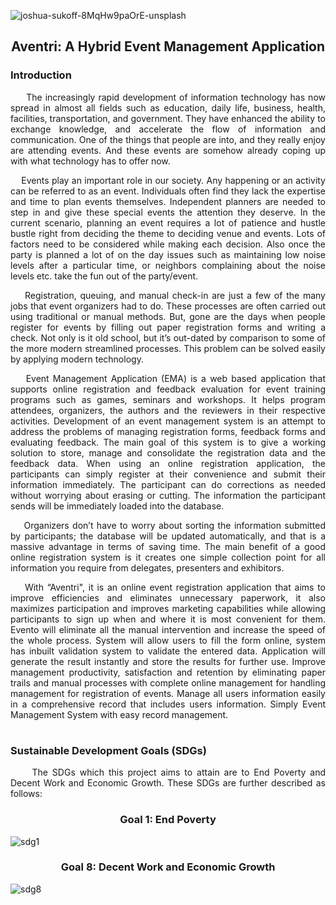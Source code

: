 ![joshua-sukoff-8MqHw9paOrE-unsplash](https://user-images.githubusercontent.com/102575349/178128874-d34edf07-58f8-4b7a-982f-8cf657ae0be0.jpg)

<h2 align="center"> Aventri: A Hybrid Event Management Application

<h3> Introduction </h3> <i class="fa-solid fa-1"></i>
<p align=justify>
&nbsp;&nbsp;&nbsp;&nbsp; The increasingly rapid development of information technology has now spread in almost all fields such as education, daily life, business, health, facilities, transportation, and government. They have enhanced the ability to exchange knowledge, and accelerate the flow of information and communication. One of the things that people are into, and they really enjoy are attending events. And these events are somehow already coping up with what technology has to offer now. 
<p align=justify> &nbsp;&nbsp;&nbsp;&nbsp;Events play an important role in our society. Any happening or an activity can be referred to as an event. Individuals often find they lack the expertise and time to plan events themselves. Independent planners are needed to step in and give these special events the attention they deserve. In the current scenario, planning an event requires a lot of patience and hustle bustle right from deciding the theme to deciding venue and events. Lots of factors need to be considered while making each decision. Also once the party is planned a lot of on the day issues such as maintaining low noise levels after a particular time, or neighbors complaining about the noise levels etc. take the fun out of the party/event.
<p align=justify> &nbsp;&nbsp;&nbsp;&nbsp;Registration, queuing, and manual check-in are just a few of the many jobs that event organizers had to do. These processes are often carried out using traditional or manual methods. But, gone are the days when people register for events by filling out paper registration forms and writing a check. Not only is it old school, but it’s out-dated by comparison to some of the more modern streamlined processes. This problem can be solved easily by applying  modern technology. 
<p align=justify> &nbsp;&nbsp;&nbsp;&nbsp;Event Management Application (EMA) is a web based application that supports online registration and feedback evaluation for event training programs such as games, seminars and workshops. It helps program attendees, organizers, the authors and the reviewers in their respective activities. Development of an event management system is an attempt to address the problems of managing registration forms, feedback forms and evaluating feedback. The main goal of this system is to give a working solution to store, manage and consolidate the registration data and the feedback data. When using an online registration application, the participants can simply register at their convenience and submit their information immediately. The participant can do corrections as needed without worrying about erasing or cutting. The information the participant sends will be immediately loaded into the database. 
<p align=justify> &nbsp;&nbsp;&nbsp;&nbsp;Organizers don’t have to worry about sorting the information submitted by participants; the database will be updated automatically, and that is a massive advantage in terms of saving time. The main benefit of a good online registration system is it creates one simple collection point for all information you require from  delegates, presenters and exhibitors.
<p align=justify> &nbsp;&nbsp;&nbsp;&nbsp;With “Aventri", it is an online event registration application that aims to improve efficiencies and eliminates unnecessary paperwork, it also maximizes participation and improves marketing capabilities while allowing participants to sign up when and where it is most convenient for them. Evento will eliminate all the manual intervention and increase the speed of the whole process. System will allow users to fill the form online, system has inbuilt validation system to validate the entered data. Application will generate the result instantly and store the results for further use. Improve management productivity, satisfaction and retention by eliminating paper trails and manual processes with complete online management for handling management for registration of events. Manage all users information easily in a comprehensive record that includes users information. Simply Event Management System with easy record management. 

<h1 align="center"> 

<h3> Sustainable Development Goals (SDGs) </h3>
<p align=justify>&nbsp;&nbsp;&nbsp;&nbsp; The SDGs which this project aims to attain are to End Poverty and Decent Work and Economic Growth. These SDGs are further described as follows:

 <h3 align=center><b>Goal 1: End Poverty</b></h3>
 
![sdg1](https://user-images.githubusercontent.com/74886614/170424894-90ff5e28-8837-4d9c-abc4-4fb7495a71f6.jpg)

 <h3 align=center><b>Goal 8: Decent Work and Economic Growth</b></h3>
 
 ![sdg8](https://user-images.githubusercontent.com/74886614/170425067-e871e740-bc5b-4f8e-8569-c7ef4a2e3cb0.jpg)
